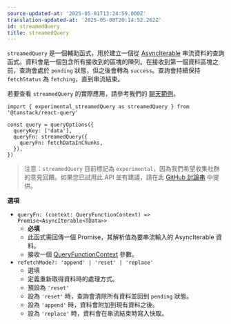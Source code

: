 ```yaml
---
source-updated-at: '2025-05-01T13:24:59.000Z'
translation-updated-at: '2025-05-08T20:14:52.262Z'
id: streamedQuery
title: streamedQuery
---
```


`streamedQuery` 是一個輔助函式，用於建立一個從 [AsyncIterable](https://developer.mozilla.org/en-US/docs/Web/JavaScript/Reference/Global_Objects/AsyncIterator) 串流資料的查詢函式。資料會是一個包含所有接收到的區塊的陣列。在接收到第一個資料區塊之前，查詢會處於 `pending` 狀態，但之後會轉為 `success`。查詢會持續保持 `fetchStatus` 為 `fetching`，直到串流結束。

若要查看 `streamedQuery` 的實際應用，請參考我們的 [聊天範例](../framework/react/examples/chat)。

```tsx
import { experimental_streamedQuery as streamedQuery } from '@tanstack/react-query'

const query = queryOptions({
  queryKey: ['data'],
  queryFn: streamedQuery({
    queryFn: fetchDataInChunks,
  }),
})
```

> 注意：`streamedQuery` 目前標記為 `experimental`，因為我們希望收集社群的意見回饋。如果您已試用此 API 並有建議，請在此 [GitHub 討論串](https://github.com/TanStack/query/discussions/9065) 中提供。

**選項**

- `queryFn: (context: QueryFunctionContext) => Promise<AsyncIterable<TData>>`
  - **必填**
  - 此函式需回傳一個 Promise，其解析值為要串流輸入的 AsyncIterable 資料。
  - 接收一個 [QueryFunctionContext](../guides/query-functions.md#queryfunctioncontext) 參數。
- `refetchMode?: 'append' | 'reset' | 'replace'`
  - 選填
  - 定義重新取得資料時的處理方式。
  - 預設為 `'reset'`
  - 設為 `'reset'` 時，查詢會清除所有資料並回到 `pending` 狀態。
  - 設為 `'append'` 時，資料會附加到現有資料之後。
  - 設為 `'replace'` 時，資料會在串流結束時寫入快取。
